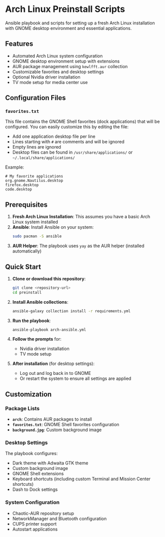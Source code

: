 # Arch Linux Preinstall Scripts

Ansible playbook and scripts for setting up a fresh Arch Linux installation with GNOME desktop environment and essential applications.

## Features

- Automated Arch Linux system configuration
- GNOME desktop environment setup with extensions
- AUR package management using `kewlfft.aur` collection
- Customizable favorites and desktop settings
- Optional Nvidia driver installation
- TV mode setup for media center use

## Configuration Files

### `favorites.txt`
This file contains the GNOME Shell favorites (dock applications) that will be configured. You can easily customize this by editing the file:

- Add one application desktop file per line
- Lines starting with `#` are comments and will be ignored
- Empty lines are ignored
- Desktop files can be found in `/usr/share/applications/` or `~/.local/share/applications/`

Example:
```
# My favorite applications
org.gnome.Nautilus.desktop
firefox.desktop
code.desktop
```

## Prerequisites

1. **Fresh Arch Linux Installation**: This assumes you have a basic Arch Linux system installed
2. **Ansible**: Install Ansible on your system:
   ```bash
   sudo pacman -S ansible
   ```
3. **AUR Helper**: The playbook uses `yay` as the AUR helper (installed automatically)

## Quick Start

1. **Clone or download this repository**:
   ```bash
   git clone <repository-url>
   cd preinstall
   ```

2. **Install Ansible collections**:
   ```bash
   ansible-galaxy collection install -r requirements.yml
   ```

3. **Run the playbook**:
   ```bash
   ansible-playbook arch-ansible.yml
   ```

4. **Follow the prompts** for:
   - Nvidia driver installation
   - TV mode setup

5. **After installation** (for desktop settings):
   - Log out and log back in to GNOME
   - Or restart the system to ensure all settings are applied

## Customization

### Package Lists
- **`arch`**: Contains AUR packages to install
- **`favorites.txt`**: GNOME Shell favorites configuration
- **`background.jpg`**: Custom background image

### Desktop Settings
The playbook configures:
- Dark theme with Adwaita GTK theme
- Custom background image
- GNOME Shell extensions
- Keyboard shortcuts (including custom Terminal and Mission Center shortcuts)
- Dash to Dock settings

### System Configuration
- Chaotic-AUR repository setup
- NetworkManager and Bluetooth configuration
- CUPS printer support
- Autostart applications
